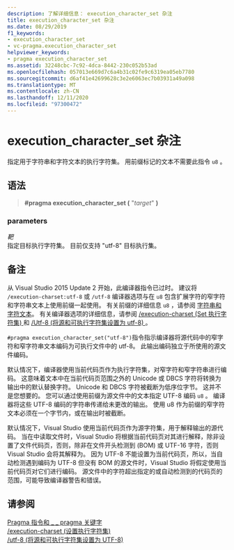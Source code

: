 ```yaml
---
description: 了解详细信息： execution_character_set 杂注
title: execution_character_set 杂注
ms.date: 08/29/2019
f1_keywords:
- execution_character_set
- vc-pragma.execution_character_set
helpviewer_keywords:
- pragma execution_character_set
ms.assetid: 32248cbc-7c92-4dca-8442-230c052b53ad
ms.openlocfilehash: 057013e669d7c6a4b31c02fe9c6319ea05eb7780
ms.sourcegitcommit: d6af41e42699628c3e2e6063ec7b03931a49a098
ms.translationtype: MT
ms.contentlocale: zh-CN
ms.lasthandoff: 12/11/2020
ms.locfileid: "97300472"
---
```

# <a name="execution_character_set-pragma"></a>execution_character_set 杂注

指定用于字符串和字符文本的执行字符集。 用前缀标记的文本不需要此指令 `u8` 。

## <a name="syntax"></a>语法

> **#pragma execution_character_set (** "*target*" **)**

### <a name="parameters"></a>parameters

*靶*\
指定目标执行字符集。 目前仅支持 "utf-8" 目标执行集。

## <a name="remarks"></a>备注

从 Visual Studio 2015 Update 2 开始，此编译器指令已过时。 建议将 `/execution-charset:utf-8` 或 `/utf-8` 编译器选项与在 `u8` 包含扩展字符的窄字符和字符串文本上使用前缀一起使用。 有关前缀的详细信息 `u8` ，请参阅 [字符串和字符文本](../cpp/string-and-character-literals-cpp.md)。 有关编译器选项的详细信息，请参阅 [/execution-charset (Set 执行字符集) ](../build/reference/execution-charset-set-execution-character-set.md) 和 [/Utf-8 (将源和可执行字符集设置为 utf-8) ](../build/reference/utf-8-set-source-and-executable-character-sets-to-utf-8.md)。

`#pragma execution_character_set("utf-8")`指令指示编译器将源代码中的窄字符和窄字符串文本编码为可执行文件中的 utf-8。 此输出编码独立于所使用的源文件编码。

默认情况下，编译器使用当前代码页作为执行字符集，对窄字符和窄字符串进行编码。 这意味着文本中在当前代码页范围之外的 Unicode 或 DBCS 字符将转换为输出中的默认替换字符。 Unicode 和 DBCS 字符被截断为低序位字节。 这并不是您想要的。 您可以通过使用前缀为源文件中的文本指定 UTF-8 编码 `u8` 。 编译器将这些 UTF-8 编码的字符串传递给未更改的输出。 使用 u8 作为前缀的窄字符文本必须在一个字节内，或在输出时被截断。

默认情况下，Visual Studio 使用当前代码页作为源字符集，用于解释输出的源代码。 当在中读取文件时，Visual Studio 将根据当前代码页对其进行解释，除非设置了文件代码页，否则，除非在文件开头检测到 (BOM) 或 UTF-16 字符，否则 Visual Studio 会将其解释为。 因为 UTF-8 不能设置为当前代码页，所以，当自动检测遇到编码为 UTF-8 但没有 BOM 的源文件时，Visual Studio 将假定使用当前代码页对它们进行编码。 源文件中的字符超出指定的或自动检测到的代码页的范围，可能导致编译器警告和错误。

## <a name="see-also"></a>请参阅

[Pragma 指令和 \_ \_ pragma 关键字](../preprocessor/pragma-directives-and-the-pragma-keyword.md)\
[/execution-charset (设置执行字符集) ](../build/reference/execution-charset-set-execution-character-set.md)\
[/utf-8 (将源和可执行字符集设置为 UTF-8) ](../build/reference/utf-8-set-source-and-executable-character-sets-to-utf-8.md)

